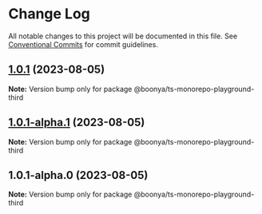 # Change Log

All notable changes to this project will be documented in this file.
See [Conventional Commits](https://conventionalcommits.org) for commit guidelines.

## [1.0.1](https://github.com/boonya/ts-monorepo-playground/compare/@boonya/ts-monorepo-playground-third@1.0.1-alpha.1...@boonya/ts-monorepo-playground-third@1.0.1) (2023-08-05)

**Note:** Version bump only for package @boonya/ts-monorepo-playground-third





## [1.0.1-alpha.1](https://github.com/boonya/ts-monorepo-playground/compare/@boonya/ts-monorepo-playground-third@1.0.1-alpha.0...@boonya/ts-monorepo-playground-third@1.0.1-alpha.1) (2023-08-05)

**Note:** Version bump only for package @boonya/ts-monorepo-playground-third





## 1.0.1-alpha.0 (2023-08-05)

**Note:** Version bump only for package @boonya/ts-monorepo-playground-third
